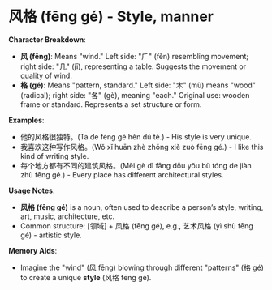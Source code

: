 # **风格 (fēng gé) - Style, manner**

**Character Breakdown**:  
- **风 (fēng)**: Means "wind." Left side: "⺁" (fěn) resembling movement; right side: "几" (jī), representing a table. Suggests the movement or quality of wind.  
- **格 (gé)**: Means "pattern, standard." Left side: "木" (mù) means "wood" (radical); right side: "各" (gè), meaning "each." Original use: wooden frame or standard. Represents a set structure or form.

**Examples**:  
- 他的风格很独特。(Tā de fēng gé hěn dú tè.) - His style is very unique.  
- 我喜欢这种写作风格。(Wǒ xǐ huān zhè zhǒng xiě zuò fēng gé.) - I like this kind of writing style.  
- 每个地方都有不同的建筑风格。(Měi gè dì fāng dōu yǒu bù tóng de jiàn zhù fēng gé.) - Every place has different architectural styles.

**Usage Notes**:  
- **风格 (fēng gé)** is a noun, often used to describe a person’s style, writing, art, music, architecture, etc.  
- Common structure: [领域] + 风格 (fēng gé), e.g., 艺术风格 (yì shù fēng gé) - artistic style.

**Memory Aids**:  
- Imagine the "wind" (风 fēng) blowing through different "patterns" (格 gé) to create a unique **style** (风格 fēng gé).